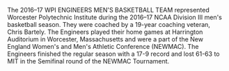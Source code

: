 The 2016–17 WPI ENGINEERS MEN'S BASKETBALL TEAM represented Worcester Polytechnic Institute during the 2016–17 NCAA Division III men's basketball season. They were coached by a 19-year coaching veteran, Chris Bartely. The Engineers played their home games at Harrington Auditorium in Worcester, Massachusetts and were a part of the New England Women's and Men's Athletic Conference (NEWMAC). The Engineers finished the regular season with a 17-9 record and lost 61-63 to MIT in the Semifinal round of the NEWMAC Tournament.
